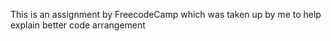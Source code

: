 This is an assignment by FreecodeCamp which was taken up by me to help explain better code arrangement
